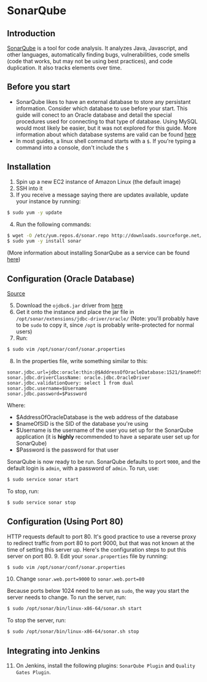 # SonarQube

## Introduction
[SonarQube](http://www.sonarqube.org/) is a tool for code analysis. It analyzes Java, Javascript, and other languages, automatically finding bugs, vulnerabilities, code smells (code that works, but may not be using best practices), and code duplication.  It also tracks elements over time.


## Before you start

- SonarQube likes to have an external database to store any persistant information. Consider which database to use before your start.  This guide will conect to an Oracle database and detail the special procedures used for connecting to that type of database.  Using MySQL would most likely be easier, but it was not explored for this guide.  More information about which database systems are valid can be found [here](http://docs.sonarqube.org/display/SONAR/Requirements)
- In most guides, a linux shell command starts with a `$`. If you're typing a command into a console, don't include the `$`

## Installation
  1. Spin up a new EC2 instance of Amazon Linux (the default image)
  2. SSH into it
  3. If you receive a message saying there are updates available, update your instance by running:
  
```sh
$ sudo yum -y update
```
  4. Run the following commands:
  
  ```sh
$ wget -O /etc/yum.repos.d/sonar.repo http://downloads.sourceforge.net/project/sonar-pkg/rpm/sonar.repo
$ sudo yum -y install sonar
```  
  
  (More information about installing SonarQube as a service can be found [here](http://sonar-pkg.sourceforge.net/))
  
  
## Configuration (Oracle Database)
  
  
  
  [Source](https://obscuredclarity.blogspot.com/2012/05/install-sonar-using-oracle-as-database.html)
  
  
  5. Download the `ojdbc6.jar` driver from [here](http://www.oracle.com/technetwork/database/enterprise-edition/jdbc-112010-090769.html)
  6. Get it onto the instance and place the jar file in `/opt/sonar/extensions/jdbc-driver/oracle/` (Note: you'll probably have to be `sudo` to copy it, since `/opt` is probably write-protected for normal users)
  7. Run:
  
  ```sh
  $ sudo vim /opt/sonar/conf/sonar.properties
  ```
  8. In the properties file, write something similar to this:
  
  ```
sonar.jdbc.url=jdbc:oracle:thin:@$AddressOfOracleDatabase:1521/$nameOfSID
sonar.jdbc.driverClassName: oracle.jdbc.OracleDriver
sonar.jdbc.validationQuery: select 1 from dual
sonar.jdbc.username=$Username
sonar.jdbc.password=$Password
  ```
  Where:
  - $AddressOfOracleDatabase is the web address of the database
  - $nameOfSID is the SID of the database you're using
  - $Username is the username of the user you set up for the SonarQube application (it is **highly** recommended to have a separate user set up for SonarQube)
  - $Password is the password for that user

SonarQube is now ready to be run. SonarQube defaults to port `9000`, and the default login is `admin`, with a password of `admin`.  To run, use:

```sh
$ sudo service sonar start
```

To stop, run: 

```sh
$ sudo service sonar stop
```

## Configuration (Using Port 80)

HTTP requests default to port 80.  It's good practice to use a reverse proxy to redirect traffic from port 80 to port 9000, but that was not known at the time of setting this server up.  Here's the configuration steps to put this server on port 80.
9. Edit your `sonar.properties` file by running:

```sh
$ sudo vim /opt/sonar/conf/sonar.properties
```

10. Change `sonar.web.port=9000` to `sonar.web.port=80`

Because ports below 1024 need to be run as `sudo`, the way you start the server needs to change. To run the server, run:
```sh
$ sudo /opt/sonar/bin/linux-x86-64/sonar.sh start
```
To stop the server, run:
```sh
$ sudo /opt/sonar/bin/linux-x86-64/sonar.sh stop
```

## Integrating into Jenkins

11. On Jenkins, install the following plugins: `SonarQube Plugin` and `Quality Gates Plugin`.
